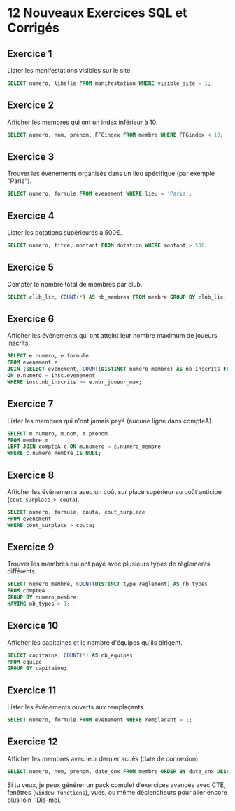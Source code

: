 # 12 Nouveaux Exercices SQL et Corrigés

## Exercice 1

Lister les manifestations visibles sur le site.

```sql
SELECT numero, libelle FROM manifestation WHERE visible_site = 1;
```

## Exercice 2

Afficher les membres qui ont un index inférieur à 10.

```sql
SELECT numero, nom, prenom, FFGindex FROM membre WHERE FFGindex < 10;
```

## Exercice 3

Trouver les événements organisés dans un lieu spécifique (par exemple "Paris").

```sql
SELECT numero, formule FROM evenement WHERE lieu = 'Paris';
```

## Exercice 4

Lister les dotations supérieures à 500€.

```sql
SELECT numero, titre, montant FROM dotation WHERE montant > 500;
```

## Exercice 5

Compter le nombre total de membres par club.

```sql
SELECT club_lic, COUNT(*) AS nb_membres FROM membre GROUP BY club_lic;
```

## Exercice 6

Afficher les événements qui ont atteint leur nombre maximum de joueurs inscrits.

```sql
SELECT e.numero, e.formule
FROM evenement e
JOIN (SELECT evenement, COUNT(DISTINCT numero_membre) AS nb_inscrits FROM inscription GROUP BY evenement) AS insc
ON e.numero = insc.evenement
WHERE insc.nb_inscrits >= e.nbr_joueur_max;
```

## Exercice 7

Lister les membres qui n'ont jamais payé (aucune ligne dans compteA).

```sql
SELECT m.numero, m.nom, m.prenom
FROM membre m
LEFT JOIN compteA c ON m.numero = c.numero_membre
WHERE c.numero_membre IS NULL;
```

## Exercice 8

Afficher les événements avec un coût sur place supérieur au coût anticipé (`cout_surplace > couta`).

```sql
SELECT numero, formule, couta, cout_surplace
FROM evenement
WHERE cout_surplace > couta;
```

## Exercice 9

Trouver les membres qui ont payé avec plusieurs types de règlements différents.

```sql
SELECT numero_membre, COUNT(DISTINCT type_reglement) AS nb_types
FROM compteA
GROUP BY numero_membre
HAVING nb_types > 1;
```

## Exercice 10

Afficher les capitaines et le nombre d'équipes qu'ils dirigent.

```sql
SELECT capitaine, COUNT(*) AS nb_equipes
FROM equipe
GROUP BY capitaine;
```

## Exercice 11

Lister les événements ouverts aux remplaçants.

```sql
SELECT numero, formule FROM evenement WHERE remplacant = 1;
```

## Exercice 12

Afficher les membres avec leur dernier accès (date de connexion).

```sql
SELECT numero, nom, prenom, date_cnx FROM membre ORDER BY date_cnx DESC;
```

Si tu veux, je peux générer un pack complet d’exercices avancés avec CTE, fenêtres (`window functions`), vues, ou même déclencheurs pour aller encore plus loin ! Dis-moi.
